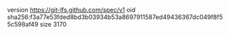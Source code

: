 version https://git-lfs.github.com/spec/v1
oid sha256:f3a77e53fded8bd3b03934b53a8697911587ed49436367dc049f8f55c598af49
size 3170
